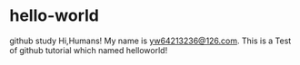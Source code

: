 # hello-world
github study
Hi,Humans!
My name is yw64213236@126.com.
This is a Test of github tutorial which named helloworld!
